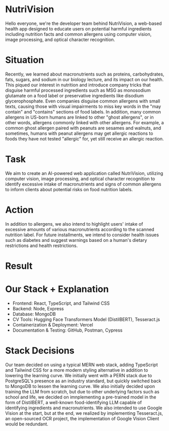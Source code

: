 # NutriVision
Hello everyone, we're the developer team behind NutriVision, a web-based health app designed to educate users on potential harmful ingredients including nutrition facts and common allergens using computer vision, image processing, and optical character recognition.

# Situation
Recently, we learned about macronutrients such as proteins, carbohydrates, fats, sugars, and sodium in our biology lecture, and its impact on our health. This piqued our interest in nutrition and introduce company tricks that disguise harmful processed ingredients such as MSG as monosodium glutamate on a food label or preservative ingredients like disodium glycerophosphate. Even companies disguise common allergens with small texts, causing those with visual impairments to miss key words in the "may contain" and "contains" sections of food labels. In addition, many common allergens in US-born humans are linked to other "ghost allergens", or in other words, allergens commonly linked with other allergens. For example, a common ghost allergen paired with peanuts are sesames and walnuts, and sometimes, humans with peanut allergens may get allergic reactions to foods they have not tested "allergic" for, yet still receive an allergic reaction. 

# Task
We aim to create an AI-powered web application called NutriVision, utilizing computer vision, image processing, and optical character recognition to identify excessive intake of macronutrients and signs of common allergens to inform clients about potential risks on food nutrition labels. 

# Action 
In addition to allergens, we also intend to highlight users' intake of excessive amounts of various macronutrients according to the scanned nutrition label. For future installments, we intend to consider health issues such as diabetes and suggest warnings based on a human's dietary restrictions and health restrictions.

# Result

# Our Stack + Explanation
* Frontend: React, TypeScript, and Tailwind CSS
* Backend: Node, Express
* Database: MongoDB
* CV Tools: Hugging Face Transformers Model (DistilBERT), Tesseract.js
* Containerization & Deployment: Vercel
* Documentation & Testing: GitHub, Postman, Cypress

# Stack Decisions
Our team decided on using a typical MERN web stack, adding TypeScript and Tailwind CSS for a more modern styling alternative in addition to lowering the learning curve. We initially went with a PERN stack due to PostgreSQL's presence as an industry standard, but quickly switched back to MongoDB to lessen the learning curve. We also initially decided upon training the LLM from scratch, but due to other underlying factors such as school and life, we decided on imnplementing a pre-trained model in the form of DistilBERT, a well-known food-identifying LLM capable of identifying ingredients and macronutrients. We also intended to use Google Vision at the start, but at the end, we realized by implementing Tesseract.js, an open-sourced OCR project, the implementation of Google Vision Client would be redundant.


